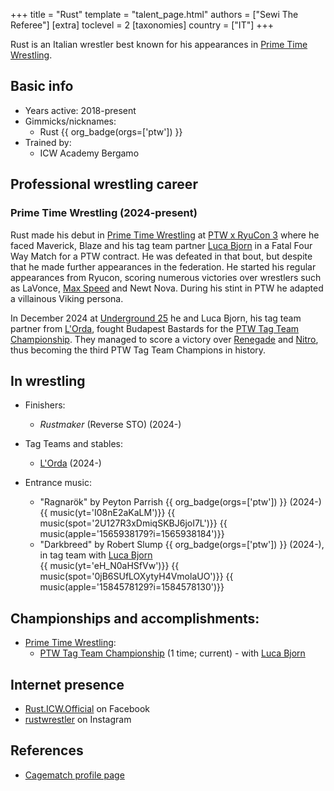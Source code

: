 +++
title = "Rust"
template = "talent_page.html"
authors = ["Sewi The Referee"]
[extra]
toclevel = 2
[taxonomies]
country = ["IT"]
+++

Rust is an Italian wrestler best known for his appearances in [Prime Time Wrestling](@/o/ptw.md).

## Basic info

* Years active: 2018-present
* Gimmicks/nicknames:
  - Rust {{ org_badge(orgs=['ptw']) }}
* Trained by:
  - ICW Academy Bergamo

## Professional wrestling career

### Prime Time Wrestling (2024-present)

Rust made his debut in [Prime Time Wrestling](@/o/ptw.md) at [PTW x RyuCon 3](@/e/ptw/2024-07-07-ptw-x-ryucon.md) where he faced Maverick, Blaze and his tag team partner [Luca Bjorn](@/w/luca-bjorn.md) in a Fatal Four Way Match for a PTW contract. He was defeated in that bout, but despite that he made further appearances in the federation. He started his regular appearances from Ryucon, scoring numerous victories over wrestlers such as LaVonce, [Max Speed](@/w/max-speed.md) and Newt Nova. During his stint in PTW he adapted a villainous Viking persona.

In December 2024 at [Underground 25](@/e/ptw/2024-12-07-ptw-underground-25.md) he and Luca Bjorn, his tag team partner from [L'Orda](@/tt/l-orda.md), fought Budapest Bastards for the [PTW Tag Team Championship](@/c/ptw-tag-team-championship.md). They managed to score a victory over [Renegade](@/w/renegade.md) and [Nitro](@/w/nitro.md), thus becoming the third PTW Tag Team Champions in history.

## In wrestling

* Finishers:
  - _Rustmaker_ (Reverse STO) (2024-)

* Tag Teams and stables:
  - [L'Orda](@/tt/l-orda.md) (2024-)

* Entrance music:
  - "Ragnarök" by Peyton Parrish
 {{ org_badge(orgs=['ptw']) }} (2024-) <br>
 {{ music(yt='I08nE2aKaLM')}}
 {{ music(spot='2U127R3xDmiqSKBJ6joI7L')}}
 {{ music(apple='1565938179?i=1565938184')}}
  - "Darkbreed" by Robert Slump
 {{ org_badge(orgs=['ptw']) }} (2024-), in tag team with [Luca Bjorn](@/w/luca-bjorn.md) <br>
 {{ music(yt='eH_N0aHSfVw')}}
 {{ music(spot='0jB6SUfLOXytyH4VmolaUO')}}
 {{ music(apple='1584578129?i=1584578130')}}

## Championships and accomplishments:

* [Prime Time Wrestling](@/o/ptw.md):
  - [PTW Tag Team Championship](@/c/ptw-tag-team-championship.md) (1 time; current) - with [Luca Bjorn](@/w/luca-bjorn.md)

## Internet presence

* [Rust.ICW.Official](https://www.facebook.com/Rust.ICW.Official) on Facebook
* [rustwrestler](https://www.instagram.com/rustwrestler) on Instagram

## References

* [Cagematch profile page](https://www.cagematch.net/?id=2&nr=21918)
